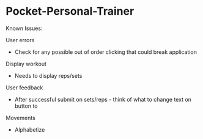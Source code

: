 # Pocket-Personal-Trainer
Known Issues: 

User errors
- Check for any possible out of order clicking that could break application

Display workout
- Needs to display reps/sets

User feedback
- After successful submit on sets/reps - think of what to change text on button to

Movements
- Alphabetize
